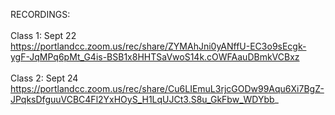 
RECORDINGS:</br></br>
Class 1: Sept 22 </br>
https://portlandcc.zoom.us/rec/share/ZYMAhJni0yANffU-EC3o9sEcgk-ygF-JqMPq6pMt_G4is-BSB1x8HHTSaVwoS14k.cOWFAauDBmkVCBxz
</br></br>
Class 2: Sept 24 </br>
https://portlandcc.zoom.us/rec/share/Cu6LIEmuL3rjcGODw99Aqu6Xi7BgZ-JPqksDfguuVCBC4Fl2YxHOyS_H1LqUJCt3.S8u_GkFbw_WDYbb_
